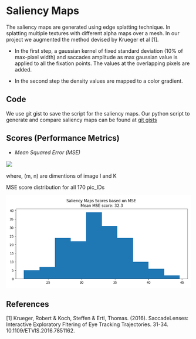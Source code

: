 # Saliency Maps

The saliency maps are generated using edge splatting technique. In splatting multiple textures with different alpha maps over a mesh. In our project we augmented the method devised by Krueger et al [1].

- In the first step, a gaussian kernel of fixed standard deviation (10% of max-pixel width) and saccades amplitude as max gaussian value is applied to all the fixation points. The values at the overlapping pixels are added.

- In the second step the density values are mapped to a color gradient.

## Code

We use git gist to save the script for the saliency maps. Our python script to generate and compare saliency maps can be found at [git gists](https://gist.github.com/ssaket/e431b2d5b7aad65ec1b49ae49652cc86)

## Scores (Performance Metrics)

- *Mean Squared Error (MSE)*

<!-- $MSE=\frac{1}{mn}\sum_{i=0}^{m-1}\sum_{j=0}^{n-1}[I(i,j) - K(i, j)]^2$ -->
<img style="transform: translateY(0.1em); background: white;" src="https://render.githubusercontent.com/render/math?math=MSE%3D%5Cfrac%7B1%7D%7Bmn%7D%5Csum_%7Bi%3D0%7D%5E%7Bm-1%7D%5Csum_%7Bj%3D0%7D%5E%7Bn-1%7D%5BI(i%2Cj)%20-%20K(i%2C%20j)%5D%5E2">

where, (m, n) are dimentions of image I and K

MSE score distribution for all 170 pic_IDs

![SCORES](saliency_maps_scores.png)

## References

[1] Krueger, Robert & Koch, Steffen & Ertl, Thomas. (2016). SaccadeLenses: Interactive Exploratory Fltering of Eye Tracking Trajectories. 31-34. 10.1109/ETVIS.2016.7851162.
